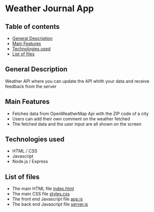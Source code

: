 # Weather Journal App

## Table of contents

- [General Description](#general-description)
- [Main Features](#main-features)
- [Technologies used](#technologies-used)
- [List of files](#list-of-files)

## General Description

Weather API where you can update the API whith your data and receive feedback from the server

## Main Features

- Fetches data from OpenWeatherMap Api with the ZIP code of a city
- Users can add their own comment on the weather fetched
- The fetched data and the user input are all shown on the screen

## Technologies used

- HTML / CSS
- Javascript
- Node.js / Express

## List of files

- The main HTML file [index.html](./website/index.html)
- The main CSS file [styles.css](./website/style.css)
- The front end Javascript file [app.js](./website/app.js)
- The back end Javascript file [server.js](./server.js)
